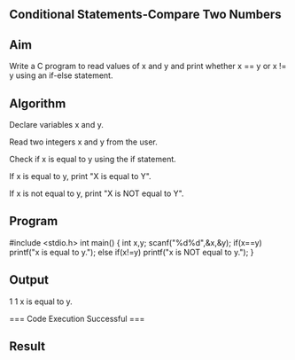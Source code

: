 ## Conditional Statements-Compare Two Numbers
## Aim
Write a C program to read values of x and y and print whether x == y or x != y using an if-else statement.

## Algorithm
Declare variables x and y.

Read two integers x and y from the user.

Check if x is equal to y using the if statement.

If x is equal to y, print "X is equal to Y".

If x is not equal to y, print "X is NOT equal to Y".

## Program
#include <stdio.h>
int main()
{
    int x,y;
    scanf("%d%d",&x,&y);
    if(x==y)
    printf("x is equal to y.");
    else if(x!=y)
    printf("x is NOT equal to y.");
}


## Output
1 1
x is equal to y.

=== Code Execution Successful ===
## Result
